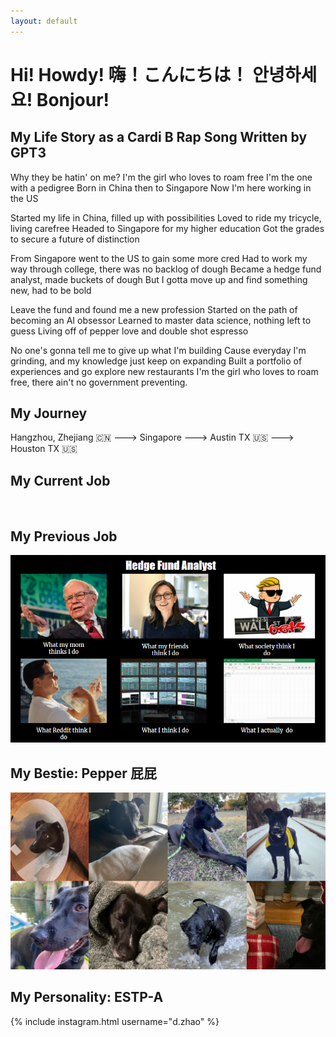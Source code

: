 ```yaml
---
layout: default
---
```

# Hi! Howdy! 嗨！こんにちは！ 안녕하세요! Bonjour!

## My Life Story as a Cardi B Rap Song Written by GPT3

Why they be hatin' on me? 
I'm the girl who loves to roam free 
I'm the one with a pedigree 
Born in China then to Singapore 
Now I'm here working in the US 

Started my life in China, filled up with possibilities 
Loved to ride my tricycle, living carefree 
Headed to Singapore for my higher education 
Got the grades to secure a future of distinction 

From Singapore went to the US to gain some more cred 
Had to work my way through college, there was no backlog of dough 
Became a hedge fund analyst, made buckets of dough 
But I gotta move up and find something new, had to be bold 

Leave the fund and found me a new profession 
Started on the path of becoming an AI obsessor 
Learned to master data science, nothing left to guess 
Living off of pepper love and double shot espresso 

No one's gonna tell me to give up what I'm building 
Cause everyday I'm grinding, and my knowledge just keep on expanding 
Built a portfolio of experiences and go explore new restaurants 
I'm the girl who loves to roam free, there ain't no government preventing.
## My Journey
Hangzhou, Zhejiang :cn: ---> Singapore ---> Austin TX :us: ---> Houston TX :us:

## My Current Job

<br>

## My Previous Job
![What-I-Do](/assets/What-I-Do.PNG)
<br>

## My Bestie: Pepper 屁屁 
![pepper](/assets/pepper.jpg)
<br>

## My Personality: ESTP-A
{% include instagram.html username="d.zhao" %}
&nbsp;

